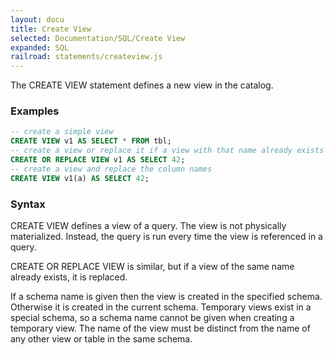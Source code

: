 ```yaml
---
layout: docu
title: Create View
selected: Documentation/SQL/Create View
expanded: SQL
railroad: statements/createview.js
---
```

The CREATE VIEW statement defines a new view in the catalog.

### Examples
```sql
-- create a simple view
CREATE VIEW v1 AS SELECT * FROM tbl;
-- create a view or replace it if a view with that name already exists
CREATE OR REPLACE VIEW v1 AS SELECT 42;
-- create a view and replace the column names
CREATE VIEW v1(a) AS SELECT 42;
```

### Syntax
<div id="rrdiagram"></div>

CREATE VIEW defines a view of a query. The view is not physically materialized. Instead, the query is run every time the view is referenced in a query.

CREATE OR REPLACE VIEW is similar, but if a view of the same name already exists, it is replaced.

If a schema name is given then the view is created in the specified schema. Otherwise it is created in the current schema. Temporary views exist in a special schema, so a schema name cannot be given when creating a temporary view. The name of the view must be distinct from the name of any other view or table in the same schema.


